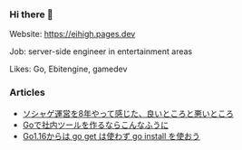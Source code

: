 ### Hi there 👋

Website: https://eihigh.pages.dev

Job: server-side engineer in entertainment areas

Likes: Go, Ebitengine, gamedev

### Articles
- [ソシャゲ運営を8年やって感じた、良いところと悪いところ](https://eihigh.hatenablog.com/entry/2023/04/09/214734)
- [Goで社内ツールを作るならこんなふうに](https://zenn.dev/eihigh/articles/0774ddadc21eb4)
- [Go1.16からは go get は使わず go install を使おう](https://qiita.com/eihigh/items/9fe52804610a8c4b7e41)

<!--
**eihigh/eihigh** is a ✨ _special_ ✨ repository because its `README.md` (this file) appears on your GitHub profile.

Here are some ideas to get you started:

- 🔭 I’m currently working on ...
- 🌱 I’m currently learning ...
- 👯 I’m looking to collaborate on ...
- 🤔 I’m looking for help with ...
- 💬 Ask me about ...
- 📫 How to reach me: ...
- 😄 Pronouns: ...
- ⚡ Fun fact: ...
-->
